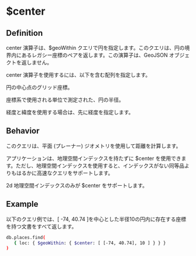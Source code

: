 # $center
## Definition
center 演算子は、$geoWithin クエリで円を指定します。このクエリは、円の境界内にあるレガシー座標のペアを返します。この演算子は、GeoJSON オブジェクトを返しません。

center 演算子を使用するには、以下を含む配列を指定します。

円の中心点のグリッド座標。

座標系で使用される単位で測定された、円の半径。

経度と緯度を使用する場合は、先に経度を指定します。

## Behavior
このクエリは、平面 (プレーナー) ジオメトリを使用して距離を計算します。

アプリケーションは、地理空間インデックスを持たずに $center を使用できます。ただし、地理空間インデックスを使用すると、インデックスがない同等品よりもはるかに高速なクエリをサポートします。

2d 地理空間インデックスのみが $center をサポートします。

## Example
以下のクエリ例では、[ -74, 40.74 ]を中心とした半径10の円内に存在する座標を持つ文書をすべて返します。

```bash
db.places.find(
   { loc: { $geoWithin: { $center: [ [-74, 40.74], 10 ] } } }
)
```
